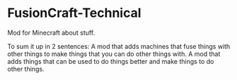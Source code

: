 FusionCraft-Technical
=====================

Mod for Minecraft about stuff.

To sum it up in 2 sentences:
A mod that adds machines that fuse things with other things to make things that you can do other things with.
A mod that adds things that can be used to do things better and make things to do other things.
